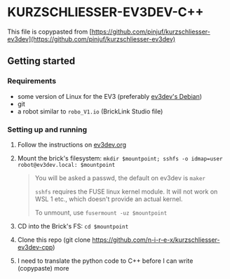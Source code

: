 # KURZSCHLIESSER-EV3DEV-C++

This file is copypasted from [https://github.com/pinjuf/kurzschliesser-ev3dev](https://github.com/pinjuf/kurzschliesser-ev3dev)

## Getting started

### Requirements

 - some version of Linux for the EV3 (preferably [ev3dev's Debian](https://www.ev3dev.org/downloads/))
 - git
 - a robot similar to `robo_V1.io` (BrickLink Studio file)

### Setting up and running

 1) Follow the instructions on [ev3dev.org](https://www.ev3dev.org/docs/tutorials/connecting-to-the-internet-via-usb/)
 2) Mount the brick's filesystem: `mkdir $mountpoint; sshfs -o idmap=user robot@ev3dev.local: $mountpoint`
    > You will be asked a passwd, the default on ev3dev is `maker`
    >
    > `sshfs` requires the FUSE linux kernel module. It will not work on WSL 1 etc., which doesn't provide an actual kernel.
    > 
    > To unmount, use `fusermount -uz $mountpoint`
 3) CD into the Brick's FS: `cd $mountpoint`
 4) Clone this repo (git clone https://github.com/n-i-r-e-x/kurzschliesser-ev3dev-cpp)

 5) I need to translate the python code to C++ before I can write (copypaste) more

